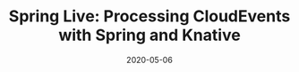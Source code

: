 ---
date: '2020-05-06'
description: A quick tour of building a Spring Boot application to handle incoming
  CloudEvents. This app will be deployed on Kubernetes using Knative Serving and Eventing
  and using Spring Boot, Spring Cloud Function, CloudEvents SDK for Java and Knative
  in addition to general Kubernetes tools like kubectl and skaffold.
lastmod: '2020-05-06'
patterns:
- Eventing
tags:
- Knative
- Event Streaming
- Microservices
- Kubernetes
- Spring
- Serverless
title: 'Spring Live: Processing CloudEvents with Spring and Knative'
youtube_id: ok6FoZWte4U
---